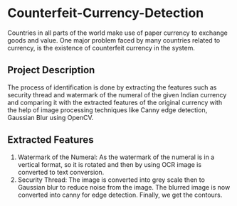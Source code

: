 # Counterfeit-Currency-Detection

Countries in all parts of the world make use of paper currency to exchange goods and value. One major problem faced by many countries related to currency, is the existence of counterfeit currency in the system.


## Project Description
The process of identification is done by extracting the features such as security thread and watermark of the numeral of the given Indian currency and comparing it with the extracted features of the original currency with the help of image processing techniques like Canny edge detection, Gaussian Blur using OpenCV.

## Extracted Features
1) Watermark of the Numeral: As the watermark of the numeral is in a vertical format, so it is rotated and then by using OCR image is converted to text conversion. </br>
2) Security Thread: The image is converted into grey scale then to Gaussian blur to reduce noise from the image. The blurred image is now converted into canny for edge detection. Finally, we get the contours.
